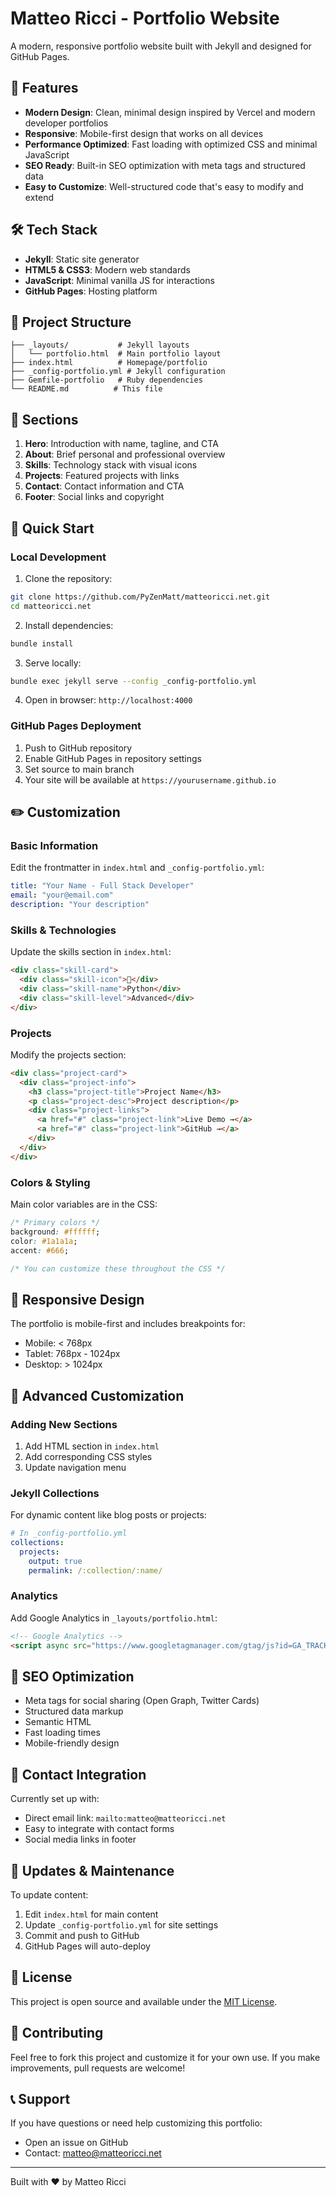 # Matteo Ricci - Portfolio Website

A modern, responsive portfolio website built with Jekyll and designed for GitHub Pages.

## 🚀 Features

- **Modern Design**: Clean, minimal design inspired by Vercel and modern developer portfolios
- **Responsive**: Mobile-first design that works on all devices
- **Performance Optimized**: Fast loading with optimized CSS and minimal JavaScript
- **SEO Ready**: Built-in SEO optimization with meta tags and structured data
- **Easy to Customize**: Well-structured code that's easy to modify and extend

## 🛠️ Tech Stack

- **Jekyll**: Static site generator
- **HTML5 & CSS3**: Modern web standards
- **JavaScript**: Minimal vanilla JS for interactions
- **GitHub Pages**: Hosting platform

## 📂 Project Structure

```
├── _layouts/           # Jekyll layouts
│   └── portfolio.html  # Main portfolio layout
├── index.html          # Homepage/portfolio
├── _config-portfolio.yml # Jekyll configuration
├── Gemfile-portfolio   # Ruby dependencies
└── README.md          # This file
```

## 🎨 Sections

1. **Hero**: Introduction with name, tagline, and CTA
2. **About**: Brief personal and professional overview
3. **Skills**: Technology stack with visual icons
4. **Projects**: Featured projects with links
5. **Contact**: Contact information and CTA
6. **Footer**: Social links and copyright

## 🚀 Quick Start

### Local Development

1. Clone the repository:
```bash
git clone https://github.com/PyZenMatt/matteoricci.net.git
cd matteoricci.net
```

2. Install dependencies:
```bash
bundle install
```

3. Serve locally:
```bash
bundle exec jekyll serve --config _config-portfolio.yml
```

4. Open in browser: `http://localhost:4000`

### GitHub Pages Deployment

1. Push to GitHub repository
2. Enable GitHub Pages in repository settings
3. Set source to main branch
4. Your site will be available at `https://yourusername.github.io`

## ✏️ Customization

### Basic Information
Edit the frontmatter in `index.html` and `_config-portfolio.yml`:

```yaml
title: "Your Name - Full Stack Developer"
email: "your@email.com"
description: "Your description"
```

### Skills & Technologies
Update the skills section in `index.html`:

```html
<div class="skill-card">
  <div class="skill-icon">🐍</div>
  <div class="skill-name">Python</div>
  <div class="skill-level">Advanced</div>
</div>
```

### Projects
Modify the projects section:

```html
<div class="project-card">
  <div class="project-info">
    <h3 class="project-title">Project Name</h3>
    <p class="project-desc">Project description</p>
    <div class="project-links">
      <a href="#" class="project-link">Live Demo →</a>
      <a href="#" class="project-link">GitHub →</a>
    </div>
  </div>
</div>
```

### Colors & Styling
Main color variables are in the CSS:

```css
/* Primary colors */
background: #ffffff;
color: #1a1a1a;
accent: #666;

/* You can customize these throughout the CSS */
```

## 📱 Responsive Design

The portfolio is mobile-first and includes breakpoints for:
- Mobile: < 768px
- Tablet: 768px - 1024px  
- Desktop: > 1024px

## 🔧 Advanced Customization

### Adding New Sections
1. Add HTML section in `index.html`
2. Add corresponding CSS styles
3. Update navigation menu

### Jekyll Collections
For dynamic content like blog posts or projects:

```yaml
# In _config-portfolio.yml
collections:
  projects:
    output: true
    permalink: /:collection/:name/
```

### Analytics
Add Google Analytics in `_layouts/portfolio.html`:

```html
<!-- Google Analytics -->
<script async src="https://www.googletagmanager.com/gtag/js?id=GA_TRACKING_ID"></script>
```

## 🎯 SEO Optimization

- Meta tags for social sharing (Open Graph, Twitter Cards)
- Structured data markup
- Semantic HTML
- Fast loading times
- Mobile-friendly design

## 📧 Contact Integration

Currently set up with:
- Direct email link: `mailto:matteo@matteoricci.net`
- Easy to integrate with contact forms
- Social media links in footer

## 🔄 Updates & Maintenance

To update content:
1. Edit `index.html` for main content
2. Update `_config-portfolio.yml` for site settings
3. Commit and push to GitHub
4. GitHub Pages will auto-deploy

## 📄 License

This project is open source and available under the [MIT License](LICENSE).

## 🤝 Contributing

Feel free to fork this project and customize it for your own use. If you make improvements, pull requests are welcome!

## 📞 Support

If you have questions or need help customizing this portfolio:
- Open an issue on GitHub
- Contact: matteo@matteoricci.net

---

Built with ❤️ by Matteo Ricci
